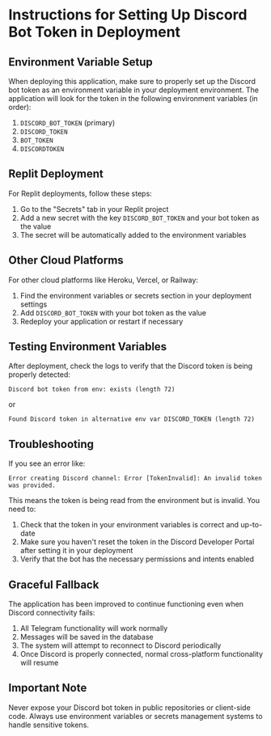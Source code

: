 # Instructions for Setting Up Discord Bot Token in Deployment

## Environment Variable Setup

When deploying this application, make sure to properly set up the Discord bot token as an environment variable in your deployment environment. The application will look for the token in the following environment variables (in order):

1. `DISCORD_BOT_TOKEN` (primary)
2. `DISCORD_TOKEN`
3. `BOT_TOKEN`
4. `DISCORDTOKEN`

## Replit Deployment

For Replit deployments, follow these steps:

1. Go to the "Secrets" tab in your Replit project
2. Add a new secret with the key `DISCORD_BOT_TOKEN` and your bot token as the value
3. The secret will be automatically added to the environment variables

## Other Cloud Platforms

For other cloud platforms like Heroku, Vercel, or Railway:

1. Find the environment variables or secrets section in your deployment settings
2. Add `DISCORD_BOT_TOKEN` with your bot token as the value
3. Redeploy your application or restart if necessary

## Testing Environment Variables

After deployment, check the logs to verify that the Discord token is being properly detected:

```
Discord bot token from env: exists (length 72)
```

or

```
Found Discord token in alternative env var DISCORD_TOKEN (length 72)
```

## Troubleshooting

If you see an error like:

```
Error creating Discord channel: Error [TokenInvalid]: An invalid token was provided.
```

This means the token is being read from the environment but is invalid. You need to:

1. Check that the token in your environment variables is correct and up-to-date
2. Make sure you haven't reset the token in the Discord Developer Portal after setting it in your deployment
3. Verify that the bot has the necessary permissions and intents enabled

## Graceful Fallback

The application has been improved to continue functioning even when Discord connectivity fails:

1. All Telegram functionality will work normally
2. Messages will be saved in the database
3. The system will attempt to reconnect to Discord periodically
4. Once Discord is properly connected, normal cross-platform functionality will resume

## Important Note

Never expose your Discord bot token in public repositories or client-side code. Always use environment variables or secrets management systems to handle sensitive tokens.